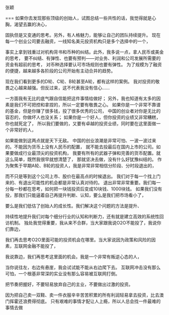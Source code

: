 张颖

===
如果你去发现那些顶级的创始人，试图总结一些共性的话，我觉得就是心胸，渴望去赢的决心，

固执但是又变通的思考。另外，有人格魅力，能够让自己的团队持续提升。
现在每一个创业公司要去融资，一线知名美元投资机构只是多个选择中的一个，

事实上拿到钱重过对机构背书和币种的纠结。此外，我多说一点，拿人民币或美金的思考，
要不纠结、有弹性、也要有预判——对业务、利润和公司发展所需要的资金有超前的思考，
对币种选择要认可市场规则也要有弹性。
为了规模为了融资的便捷，越来越多各阶段的公司开始有主动合并的趋势。

现在我们看到更多的D轮、C轮、B轮甚至A轮，都有这样的案例。
我对投资的敬畏之心越来越强。但反过来，这不代表我没有信心……

一方面我有无比的底气跟自信能把这件事情给做好；
另外，我也知道有太多的因素是我们不可把控和拿捏的，所以一定要有敬畏之心。
如果你是一个非常不靠谱的基金，但是你赚了很多钱，投了很多优秀的公司，
中国的创业者对你是无比的容忍的，你做坏人也没关系；
如果你是一个好人，但你投资的业绩又非常糟糕，你也就死定了，
所以我们要做的，又要有卓越的投资业绩，同时要在这里面做一个非常好的人，

如果能做到这两点就是天下无敌。
中国的创业浪潮是非常可怕、一波一波过来的。不能因为货币上没有人民币的配置，
就不能去投最后在国内上市的公司。如果要做成行业最顶尖的投资机构，
我要有所有的武器子弹和完善的货币配置。就这么简单，既然我很早就想清楚了，
那就坚决去做，没有什么好犹豫纠结的。
作为聚焦于早期A轮、B轮的投资人，我是非常非常相信分阶段、分时段退出的，

而不只是等到这个公司上市、股价在最高点的时候退出。
我们对于每一个找上门来的、有退出可能性的机会都是非常认真对待的。
退出非常非常重要。我们每一分每一秒都在思考，如何把一块钱投资后变成10块钱、1000块钱。
如果我们没有投，那我们只能逼着自己再提升判断、认知，要么是我们把市场看小了，

要么是我们低估了创始人的成长性。我们解决这个问题的方法是提升、

持续性地提升我们对每个细分行业的认知和判断力，还有就是建立高效的系统性回访机制。
独处我觉得重要，我从来不合群，当大家跟我说O2O不能投了，我说你们靠边，

我们再去思考O2O里面可能的投资机会在哪里。当大家说因为政策和风险的因素，互联网金融不能投了，

我说靠边，我们再思考这里面的机会。我是一个非常有叛逆心态的人，

当你说往左，右边有悬崖，我会试试能不能从右边爬下去。
互联网冲击没有那么可怕，一个根基非常深的实业没有那么容易被互联网打倒。

把节奏把握好，不要轻易放弃自己的主业，不要做出过激的投资。

因为把自己卖一双鞋、卖一件衣服辛辛苦苦积累的所有利润轻易拿去投资，比去澳门挥霍还浪费得彻底。
只有艰难的事情才配让人上瘾，所以人总会找一件最难的事情去做

